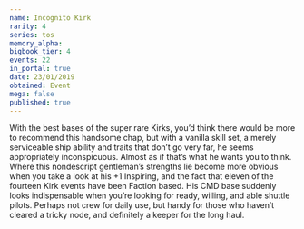 ```yaml
---
name: Incognito Kirk
rarity: 4
series: tos
memory_alpha:
bigbook_tier: 4
events: 22
in_portal: true
date: 23/01/2019
obtained: Event
mega: false
published: true
---
```


With the best bases of the super rare Kirks, you’d think there would be more to recommend this handsome chap, but with a vanilla skill set, a merely serviceable ship ability and traits that don’t go very far, he seems appropriately inconspicuous. Almost as if that’s what he wants you to think. Where this nondescript gentleman’s strengths lie become more obvious when you take a look at his +1 Inspiring, and the fact that eleven of the fourteen Kirk events have been Faction based. His CMD base suddenly looks indispensable when you’re looking for ready, willing, and able shuttle pilots. Perhaps not crew for daily use, but handy for those who haven’t cleared a tricky node, and definitely a keeper for the long haul.
